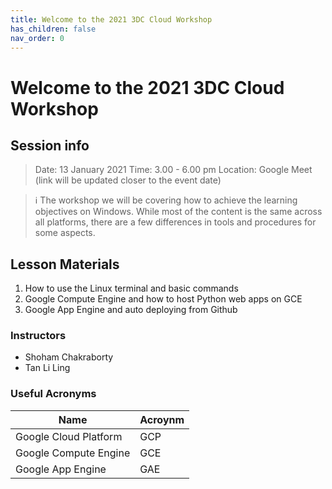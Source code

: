 ```yaml
---
title: Welcome to the 2021 3DC Cloud Workshop
has_children: false
nav_order: 0
---
```


# Welcome to the 2021 3DC Cloud Workshop

## Session info

> Date: 13 January 2021
> Time: 3.00 - 6.00 pm
> Location: Google Meet (link will be updated closer to the event date)

> :information_source: The workshop we will be covering how to achieve the learning objectives on Windows. While most of the content is the same across all platforms, there are a few differences in tools and procedures for some aspects.

## Lesson Materials

1. How to use the Linux terminal and basic commands
2. Google Compute Engine and how to host Python web apps on GCE
3. Google App Engine and auto deploying from Github

### Instructors

- Shoham Chakraborty
- Tan Li Ling

### Useful Acronyms

| Name                  | Acroynm |
| --------------------- | ------- |
| Google Cloud Platform | GCP     |
| Google Compute Engine | GCE     |
| Google App Engine     | GAE     |
